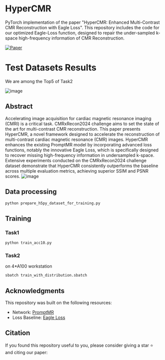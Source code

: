 # HyperCMR
PyTorch implementation of the paper "HyperCMR: Enhanced Multi-Contrast CMR Reconstruction with Eagle Loss". This repository includes the code for our optimized Eagle-Loss function, designed to repair the under-sampled k-space high-frequency information of CMR Reconstruction.

[![Paper](https://img.shields.io/badge/Paper-Published-brightgreen.svg)](https://arxiv.org/abs/2410.03624)

# Test Datasets Results
We are among the Top5 of Task2

![image](https://github.com/user-attachments/assets/b9ed68a7-d64b-41f2-8ab0-cd8e3319a34e)


## Abstract
Accelerating image acquisition for cardiac magnetic resonance imaging (CMRI) is a critical task. CMRxRecon2024 challenge aims to set the state of the art for multi-contrast CMR reconstruction. This paper presents HyperCMR, a novel framework designed to accelerate the reconstruction of multi-contrast cardiac magnetic resonance (CMR) images. HyperCMR enhances the existing PromptMR model by incorporating advanced loss functions, notably the innovative Eagle Loss, which is specifically designed to recover missing high-frequency information in undersampled k-space. Extensive experiments conducted on the CMRxRecon2024 challenge dataset demonstrate that HyperCMR consistently outperforms the baseline across multiple evaluation metrics, achieving superior SSIM and PSNR scores.
![image](https://github.com/user-attachments/assets/37538b80-5f3a-410c-851f-b07652198191)

## Data processing
```bash
python prepare_h5py_dataset_for_training.py
```

## Training
### Task1
```bash
python train_acc10.py
```
### Task2
on 4*A100 workstation
```bash
sbatch train_with_distribution.sbatch
```
## Acknowledgments
This repository was built on the following resources:
- Network: [PromptMR](https://github.com/hellopipu/PromptMR)
- Loss Baseline: [Eagle Loss](https://github.com/sypsyp97/Eagle_Loss)

## Citation
If you found this repository useful to you, please consider giving a star ⭐️ and citing our paper:
